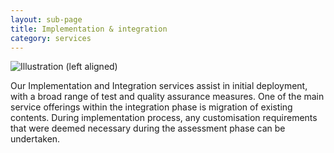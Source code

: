 ```yaml
---
layout: sub-page
title: Implementation & integration
category: services
---
```


![Illustration (left aligned)](/media/implementation-dp.svg)

Our Implementation and Integration services assist in initial deployment, with a broad range of test and quality assurance measures. One of the main service offerings within the integration phase is migration of existing contents. During implementation process, any customisation requirements that were deemed necessary during the assessment phase can be undertaken.